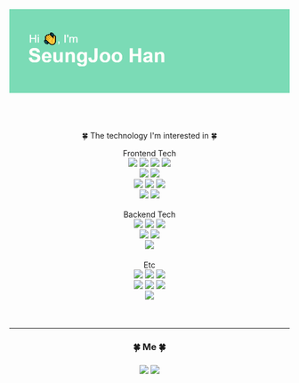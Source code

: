 <meta name="viewport" content="width=device-width, initial-scale=1">

<link rel="stylesheet" href="github-markdown.css">
 <div>
  <img src="/header.png"/>
 </div>
 <br> <br> <br>
<p align = "center"> 🍀 The technology I'm interested in 🍀 </p> 
<div align = "center"> Frontend Tech
 <div>
  <img src="https://img.shields.io/badge/HTML5-yellow?style=flat-square&logo=HTML5&logoColor=white"/>
  <img src="https://img.shields.io/badge/CSS3-lightgray?style=flat-square&logo=CSS3&logoColor=white"/>
    <img src="https://img.shields.io/badge/Sass-CC6699?style=flat-square&logo=Sass&logoColor=white"/>
   <img src="https://img.shields.io/badge/Bootstrap-7952B3?style=flat-square&logo=Bootstrap&logoColor=white"/></br>
   <img src="https://img.shields.io/badge/Javascript-important?style=flat-square&logo=Javascript&logoColor=white"/>
  <img src="https://img.shields.io/badge/Typescript-3178C6?style=flat-square&logo=TypeScript&logoColor=white"/></br>
 <img src="https://img.shields.io/badge/React-blue?style=flat-square&logo=React&logoColor=white"/>
 <img src="https://img.shields.io/badge/Redux-40AEF0?style=flat-square&logo=Redux&logoColor=white"/>
  <img src="https://img.shields.io/badge/React Router-CA4245?style=flat-square&logo=React Router&logoColor=white"/></br>
    <img src="https://img.shields.io/badge/Webpack-8DD6F9?style=flat-square&logo=Webpack&logoColor=white"/>
      <img src="https://img.shields.io/badge/Babel-F9DC3E?style=flat-square&logo=Babel&logoColor=white"/></br>

 </div>
</div>
<br>
<div align = "center"> Backend Tech
 <div> 
    <img src="https://img.shields.io/badge/Django-092E20?style=flat-square&logo=Django&logoColor=white"/>
  <img src="https://img.shields.io/badge/Node.js-5455FE?style=flat-square&logo=Node.js&logoColor=white"/> 
   <img src="https://img.shields.io/badge/Python-3766AB?style=flat-square&logo=Python&logoColor=white"/></br>
    <img src="https://img.shields.io/badge/MySQL-4479A1?style=flat-square&logo=MySQL&logoColor=white"/>
     <img src="https://img.shields.io/badge/SQLite-003B57?style=flat-square&logo=SQLite&logoColor=white"/></br>
      <img src="https://img.shields.io/badge/Docker-2496ED?style=flat-square&logo=Docker&logoColor=white"/>
 </div>
</div>
<br>
<div align = "center"> Etc
 <div>
  <img src="https://img.shields.io/badge/Git-F05032?style=flat-square&logo=Git&logoColor=white"/> 
  <img src="https://img.shields.io/badge/GitHub-181717?style=flat-square&logo=GitHub&logoColor=white"/>
    <img src="https://img.shields.io/badge/GitLab-FCA121?style=flat-square&logo=GitLab&logoColor=white"/></br>
    <img src="https://img.shields.io/badge/Slack-4A154B?style=flat-square&logo=Slack&logoColor=white"/>
      <img src="https://img.shields.io/badge/Mattermost-0058CC?style=flat-square&logo=Mattermost&logoColor=white"/>
        <img src="https://img.shields.io/badge/Discord-5865F2?style=flat-square&logo=Discord&logoColor=white"/></br>
       <img src="https://img.shields.io/badge/Notion-000000?style=flat-square&logo=Notion&logoColor=white"/>
 </div>
</div> 
<br>
 <br>

---
<h3 align = "center"> 🍀 Me 🍀 <h3>

  <p align = "center">
  <a href="https://devlibrary00108.tistory.com/"><img src="https://img.shields.io/badge/Blog-000000?style=flat-square&logo=Micro.blog&logoColor=white&link=내링크"/></a> 
   <a href="gkstmdwn234@gmail.com"> <img src="https://img.shields.io/badge/Mail-9E9E9E?style=flat-square&logo=Mail.Ru&logoColor=white"/></a> 
 </p>
 

 </p>
